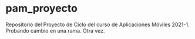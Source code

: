 # pam_proyecto
Repositorio del Proyecto de Ciclo del curso de Aplicaciones Móviles 2021-1.
Probando cambio en una rama.
Otra vez.
